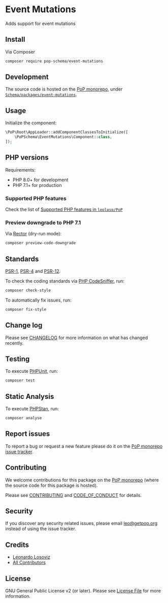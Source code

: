 # Event Mutations

<!--
[![Build Status][ico-travis]][link-travis]
[![Quality Score][ico-code-quality]][link-code-quality]
[![Software License][ico-license]](LICENSE.md)
[![Latest Version on Packagist][ico-version]][link-packagist]
[![Coverage Status][ico-scrutinizer]][link-scrutinizer]
[![Total Downloads][ico-downloads]][link-downloads]
-->

Adds support for event mutations

## Install

Via Composer

``` bash
composer require pop-schema/event-mutations
```

## Development

The source code is hosted on the [PoP monorepo](https://github.com/leoloso/PoP), under [`Schema/packages/event-mutations`](https://github.com/leoloso/PoP/tree/master/layers/Schema/packages/event-mutations).

## Usage

Initialize the component:

``` php
\PoP\Root\AppLoader::addComponentClassesToInitialize([
    \PoPSchema\EventMutations\Component::class,
]);
```

## PHP versions

Requirements:

- PHP 8.0+ for development
- PHP 7.1+ for production

### Supported PHP features

Check the list of [Supported PHP features in `leoloso/PoP`](https://github.com/leoloso/PoP/#supported-php-features)

### Preview downgrade to PHP 7.1

Via [Rector](https://github.com/rectorphp/rector) (dry-run mode):

```bash
composer preview-code-downgrade
```

## Standards

[PSR-1](https://www.php-fig.org/psr/psr-1), [PSR-4](https://www.php-fig.org/psr/psr-4) and [PSR-12](https://www.php-fig.org/psr/psr-12).

To check the coding standards via [PHP CodeSniffer](https://github.com/squizlabs/PHP_CodeSniffer), run:

``` bash
composer check-style
```

To automatically fix issues, run:

``` bash
composer fix-style
```

## Change log

Please see [CHANGELOG](CHANGELOG.md) for more information on what has changed recently.

## Testing

To execute [PHPUnit](https://phpunit.de/), run:

``` bash
composer test
```

## Static Analysis

To execute [PHPStan](https://github.com/phpstan/phpstan), run:

``` bash
composer analyse
```

## Report issues

To report a bug or request a new feature please do it on the [PoP monorepo issue tracker](https://github.com/leoloso/PoP/issues).

## Contributing

We welcome contributions for this package on the [PoP monorepo](https://github.com/leoloso/PoP) (where the source code for this package is hosted).

Please see [CONTRIBUTING](CONTRIBUTING.md) and [CODE_OF_CONDUCT](CODE_OF_CONDUCT.md) for details.

## Security

If you discover any security related issues, please email leo@getpop.org instead of using the issue tracker.

## Credits

- [Leonardo Losoviz][link-author]
- [All Contributors][link-contributors]

## License

GNU General Public License v2 (or later). Please see [License File](LICENSE.md) for more information.

[ico-version]: https://img.shields.io/packagist/v/pop-schema/event-mutations.svg?style=flat-square
[ico-license]: https://img.shields.io/badge/license-GPLv2-brightgreen.svg?style=flat-square
[ico-travis]: https://img.shields.io/travis/pop-schema/event-mutations/master.svg?style=flat-square
[ico-scrutinizer]: https://img.shields.io/scrutinizer/coverage/g/pop-schema/event-mutations.svg?style=flat-square
[ico-code-quality]: https://img.shields.io/scrutinizer/g/pop-schema/event-mutations.svg?style=flat-square
[ico-downloads]: https://img.shields.io/packagist/dt/pop-schema/event-mutations.svg?style=flat-square

[link-packagist]: https://packagist.org/packages/pop-schema/event-mutations
[link-travis]: https://travis-ci.org/pop-schema/event-mutations
[link-scrutinizer]: https://scrutinizer-ci.com/g/pop-schema/event-mutations/code-structure
[link-code-quality]: https://scrutinizer-ci.com/g/pop-schema/event-mutations
[link-downloads]: https://packagist.org/packages/pop-schema/event-mutations
[link-author]: https://github.com/leoloso
[link-contributors]: ../../../../../../contributors
